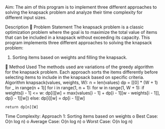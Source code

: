 Aim: 
The aim of this program is to implement three different approaches to solving the knapsack problem and analyze their time complexity for different input sizes.

Description
	Problem Statement
The knapsack problem is a classic optimization problem where the goal is to maximize the total value of items that can be included in a knapsack without exceeding its capacity. This program implements three different approaches to solving the knapsack problem:
1.	Sorting items based on weights and filling the knapsack.

	Method Used
The methods used are variations of the greedy algorithm for the knapsack problem. Each approach sorts the items differently before selecting items to include in the knapsack based on specific criteria.
Algorithm
knapsack(values, weights, W):
    n = len(values)
    dp = [[0] * (W + 1) for _ in range(n + 1)]
    for i in range(1, n + 1):
        for w in range(1, W + 1):
            if weights[i - 1] <= w:
                dp[i][w] = max(values[i - 1] + dp[i - 1][w - weights[i - 1]], dp[i - 1][w])
            else:
                dp[i][w] = dp[i - 1][w]

    return dp[n][W]

Time Complexity: 
Approach 1: Sorting items based on weights
o	Best Case: O(n log n)
o	Average Case: O(n log n)
o	Worst Case: O(n log n)





